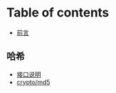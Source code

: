 # Table of contents

* [前言](README.md)

## 哈希 <a id="hash"></a>

* [接口说明](hash/interfaces.md)
* [crypto/md5](hash/crypto-md5.md)

